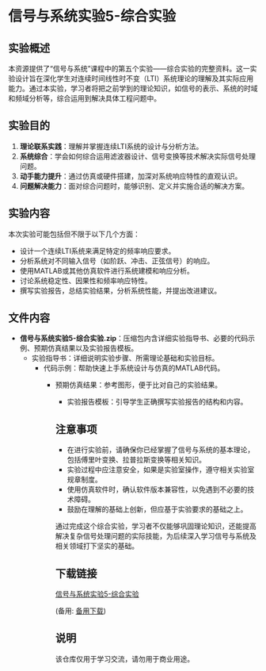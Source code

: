 # 信号与系统实验5-综合实验

## 实验概述

本资源提供了“信号与系统”课程中的第五个实验——综合实验的完整资料。这一实验设计旨在深化学生对连续时间线性时不变（LTI）系统理论的理解及其实际应用能力。通过本实验，学习者将把之前学到的理论知识，如信号的表示、系统的时域和频域分析等，综合运用到解决具体工程问题中。

## 实验目的

1. **理论联系实践**：理解并掌握连续LTI系统的设计与分析方法。
2. **系统综合**：学会如何综合运用滤波器设计、信号变换等技术解决实际信号处理问题。
3. **动手能力提升**：通过仿真或硬件搭建，加深对系统响应特性的直观认识。
4. **问题解决能力**：面对综合问题时，能够识别、定义并实施合适的解决方案。

## 实验内容

本次实验可能包括但不限于以下几个方面：
- 设计一个连续LTI系统来满足特定的频率响应要求。
- 分析系统对不同输入信号（如阶跃、冲击、正弦信号）的响应。
- 使用MATLAB或其他仿真软件进行系统建模和响应分析。
- 讨论系统稳定性、因果性和频率响应特性。
- 撰写实验报告，总结实验结果，分析系统性能，并提出改进建议。

## 文件内容

- **信号与系统实验5-综合实验.zip**：压缩包内含详细实验指导书、必要的代码示例、预期仿真结果以及实验报告模板。
    - 实验指导书：详细说明实验步骤、所需理论基础和实验目标。
        - 代码示例：帮助快速上手系统设计与仿真的MATLAB代码。
            - 预期仿真结果：参考图形，便于比对自己的实验结果。
                - 实验报告模板：引导学生正确撰写实验报告的结构和内容。

                ## 注意事项

                - 在进行实验前，请确保你已经掌握了信号与系统的基本理论，包括傅里叶变换、拉普拉斯变换等相关知识。
                - 实验过程中应注意安全，如果是实验室操作，遵守相关实验室规章制度。
                - 使用仿真软件时，确认软件版本兼容性，以免遇到不必要的技术障碍。
                - 鼓励在理解的基础上创新，但应基于实验要求的基础之上。

                通过完成这个综合实验，学习者不仅能够巩固理论知识，还能提高解决复杂信号处理问题的实际技能，为后续深入学习信号与系统及相关领域打下坚实的基础。

                ## 下载链接
                [信号与系统实验5-综合实验](https://pan.quark.cn/s/c849e9d8117b) 

                (备用: [备用下载](https://pan.baidu.com/s/1zo4F52O_QlPsf_dpVHSLIA?pwd=1234))

                ## 说明

                该仓库仅用于学习交流，请勿用于商业用途。
